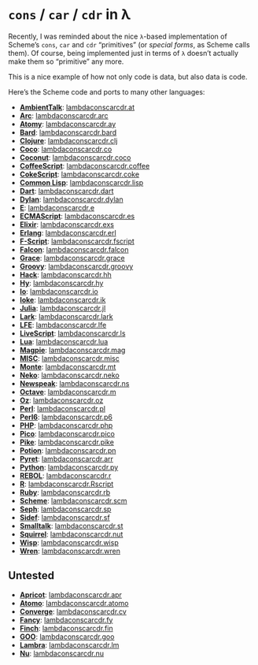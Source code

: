 `cons` / `car` / `cdr` in λ
===========================

Recently, I was reminded about the nice `λ`-based implementation of Scheme’s `cons`, `car` and `cdr` “primitives” (or *special forms*, as Scheme calls them). Of course, being implemented just in terms of `λ` doesn’t actually make them so “primitive” any more.

This is a nice example of how not only code is data, but also data is code.

Here’s the Scheme code and ports to many other languages:

* [**AmbientTalk**](http://soft.vub.ac.be/amop/): [lambdaconscarcdr.at](https://GitHub.Com/JoergWMittag/lambdaconscarcdr/blob/master/lambdaconscarcdr.at)
* [**Arc**](http://ArcLanguage.Org/): [lambdaconscarcdr.arc](https://GitHub.Com/JoergWMittag/lambdaconscarcdr/blob/master/lambdaconscarcdr.arc)
* [**Atomy**](http://Atomy-Lang.Org/): [lambdaconscarcdr.ay](https://GitHub.Com/JoergWMittag/lambdaconscarcdr/blob/master/lambdaconscarcdr.ay)
* [**Bard**](https://BardCode.Net/): [lambdaconscarcdr.bard](https://GitHub.Com/JoergWMittag/lambdaconscarcdr/blob/master/lambdaconscarcdr.bard)
* [**Clojure**](http://Clojure.Org/): [lambdaconscarcdr.clj](https://GitHub.Com/JoergWMittag/lambdaconscarcdr/blob/master/lambdaconscarcdr.clj)
* [**Coco**](http://satyr.github.io/coco/): [lambdaconscarcdr.co](https://GitHub.Com/JoergWMittag/lambdaconscarcdr/blob/master/lambdaconscarcdr.co)
* [**Coconut**](http://Coconut-Lang.Org/): [lambdaconscarcdr.coco](https://GitHub.Com/JoergWMittag/lambdaconscarcdr/blob/master/lambdaconscarcdr.coco)
* [**CoffeeScript**](http://CoffeeScript.Org/): [lambdaconscarcdr.coffee](https://GitHub.Com/JoergWMittag/lambdaconscarcdr/blob/master/lambdaconscarcdr.coffee)
* [**CokeScript**](https://batiste.info/CokeScript/): [lambdaconscarcdr.coke](https://GitHub.Com/JoergWMittag/lambdaconscarcdr/blob/master/lambdaconscarcdr.coke)
* [**Common Lisp**](http://CLiki.Net/): [lambdaconscarcdr.lisp](https://GitHub.Com/JoergWMittag/lambdaconscarcdr/blob/master/lambdaconscarcdr.lisp)
* [**Dart**](http://DartLang.Org/): [lambdaconscarcdr.dart](https://GitHub.Com/JoergWMittag/lambdaconscarcdr/blob/master/lambdaconscarcdr.dart)
* [**Dylan**](http://OpenDylan.Org/): [lambdaconscarcdr.dylan](https://GitHub.Com/JoergWMittag/lambdaconscarcdr/blob/master/lambdaconscarcdr.dylan)
* [**E**](http://ERights.Org/): [lambdaconscarcdr.e](https://GitHub.Com/JoergWMittag/lambdaconscarcdr/blob/master/lambdaconscarcdr.e)
* [**ECMAScript**](http://ECMAScript.Org/): [lambdaconscarcdr.es](https://GitHub.Com/JoergWMittag/lambdaconscarcdr/blob/master/lambdaconscarcdr.es)
* [**Elixir**](http://Elixir-Lang.Org/): [lambdaconscarcdr.exs](https://GitHub.Com/JoergWMittag/lambdaconscarcdr/blob/master/lambdaconscarcdr.exs)
* [**Erlang**](http://Erlang.Org/): [lambdaconscarcdr.erl](https://GitHub.Com/JoergWMittag/lambdaconscarcdr/blob/master/lambdaconscarcdr.erl)
* [**F-Script**](http://FScript.Org/): [lambdaconscarcdr.fscript](https://GitHub.Com/JoergWMittag/lambdaconscarcdr/blob/master/lambdaconscarcdr.fscript)
* [**Falcon**](http://FalconPL.Org/): [lambdaconscarcdr.falcon](https://GitHub.Com/JoergWMittag/lambdaconscarcdr/blob/master/lambdaconscarcdr.falcon)
* [**Grace**](http://GraceLang.Org/): [lambdaconscarcdr.grace](https://GitHub.Com/JoergWMittag/lambdaconscarcdr/blob/master/lambdaconscarcdr.grace)
* [**Groovy**](http://Groovy-Lang.Org/): [lambdaconscarcdr.groovy](https://GitHub.Com/JoergWMittag/lambdaconscarcdr/blob/master/lambdaconscarcdr.groovy)
* [**Hack**](http://HackLang.Org/): [lambdaconscarcdr.hh](https://GitHub.Com/JoergWMittag/lambdaconscarcdr/blob/master/lambdaconscarcdr.hh)
* [**Hy**](http://HyLang.Org/): [lambdaconscarcdr.hy](https://GitHub.Com/JoergWMittag/lambdaconscarcdr/blob/master/lambdaconscarcdr.hy)
* [**Io**](http://IoLanguage.Com/): [lambdaconscarcdr.io](https://GitHub.Com/JoergWMittag/lambdaconscarcdr/blob/master/lambdaconscarcdr.io)
* [**Ioke**](http://Ioke.Org/): [lambdaconscarcdr.ik](https://GitHub.Com/JoergWMittag/lambdaconscarcdr/blob/master/lambdaconscarcdr.ik)
* [**Julia**](http://JuliaLang.Org/): [lambdaconscarcdr.jl](https://GitHub.Com/JoergWMittag/lambdaconscarcdr/blob/master/lambdaconscarcdr.jl)
* [**Lark**](https://GitHub.Com/munificent/lark): [lambdaconscarcdr.lark](https://GitHub.Com/JoergWMittag/lambdaconscarcdr/blob/master/lambdaconscarcdr.lark)
* [**LFE**](http://LFE.Io/): [lambdaconscarcdr.lfe](https://GitHub.Com/JoergWMittag/lambdaconscarcdr/blob/master/lambdaconscarcdr.lfe)
* [**LiveScript**](https://LiveScript.Net/): [lambdaconscarcdr.ls](https://GitHub.Com/JoergWMittag/lambdaconscarcdr/blob/master/lambdaconscarcdr.ls)
* [**Lua**](http://Lua.Org/): [lambdaconscarcdr.lua](https://GitHub.Com/JoergWMittag/lambdaconscarcdr/blob/master/lambdaconscarcdr.lua)
* [**Magpie**](http://Magpie-Lang.Org/): [lambdaconscarcdr.mag](https://GitHub.Com/JoergWMittag/lambdaconscarcdr/blob/master/lambdaconscarcdr.mag)
* [**MISC**](http://Will.Thimbleby.Net/misc/): [lambdaconscarcdr.misc](https://GitHub.Com/JoergWMittag/lambdaconscarcdr/blob/master/lambdaconscarcdr.misc)
* [**Monte**](http://Monte-Language.Org/): [lambdaconscarcdr.mt](https://GitHub.Com/JoergWMittag/lambdaconscarcdr/blob/master/lambdaconscarcdr.mt)
* [**Neko**](http://NekoVM.Org/#the_neko_programming_language): [lambdaconscarcdr.neko](https://GitHub.Com/JoergWMittag/lambdaconscarcdr/blob/master/lambdaconscarcdr.neko)
* [**Newspeak**](http://NewspeakLanguage.Org/): [lambdaconscarcdr.ns](https://GitHub.Com/JoergWMittag/lambdaconscarcdr/blob/master/lambdaconscarcdr.ns)
* [**Octave**](https://GNU.Org/software/octave/): [lambdaconscarcdr.m](https://GitHub.Com/JoergWMittag/lambdaconscarcdr/blob/master/lambdaconscarcdr.m)
* [**Oz**](http://WWW.Mozart-Oz.Org/): [lambdaconscarcdr.oz](https://GitHub.Com/JoergWMittag/lambdaconscarcdr/blob/master/lambdaconscarcdr.oz)
* [**Perl**](http://Perl.Org/): [lambdaconscarcdr.pl](https://GitHub.Com/JoergWMittag/lambdaconscarcdr/blob/master/lambdaconscarcdr.pl)
* [**Perl6**](http://Perl6.Org/): [lambdaconscarcdr.p6](https://GitHub.Com/JoergWMittag/lambdaconscarcdr/blob/master/lambdaconscarcdr.p6)
* [**PHP**](http://PHP.Net/): [lambdaconscarcdr.php](https://GitHub.Com/JoergWMittag/lambdaconscarcdr/blob/master/lambdaconscarcdr.php)
* [**Pico**](http://Pico.VUB.Ac.Be): [lambdaconscarcdr.pico](https://GitHub.Com/JoergWMittag/lambdaconscarcdr/blob/master/lambdaconscarcdr.pico)
* [**Pike**](http://Pike.Lysator.LIU.Se): [lambdaconscarcdr.pike](https://GitHub.Com/JoergWMittag/lambdaconscarcdr/blob/master/lambdaconscarcdr.pike)
* [**Potion**](http://Perl11.Org/potion/): [lambdaconscarcdr.pn](https://GitHub.Com/JoergWMittag/lambdaconscarcdr/blob/master/lambdaconscarcdr.pn)
* [**Pyret**](https://WWW.Pyret.Org/): [lambdaconscarcdr.arr](https://GitHub.Com/JoergWMittag/lambdaconscarcdr/blob/master/lambdaconscarcdr.arr)
* [**Python**](http://Python.Org/): [lambdaconscarcdr.py](https://GitHub.Com/JoergWMittag/lambdaconscarcdr/blob/master/lambdaconscarcdr.py)
* [**REBOL**](http://REBOL.Com/): [lambdaconscarcdr.r](https://GitHub.Com/JoergWMittag/lambdaconscarcdr/blob/master/lambdaconscarcdr.r)
* [**R**](http://R-Project.Org/): [lambdaconscarcdr.Rscript](https://GitHub.Com/JoergWMittag/lambdaconscarcdr/blob/master/lambdaconscarcdr.Rscript)
* [**Ruby**](http://Ruby-Lang.Org/): [lambdaconscarcdr.rb](https://GitHub.Com/JoergWMittag/lambdaconscarcdr/blob/master/lambdaconscarcdr.rb)
* [**Scheme**](http://R7RS.Org/): [lambdaconscarcdr.scm](https://GitHub.Com/JoergWMittag/lambdaconscarcdr/blob/master/lambdaconscarcdr.scm)
* [**Seph**](http://Seph-Lang.Org/): [lambdaconscarcdr.sp](https://GitHub.Com/JoergWMittag/lambdaconscarcdr/blob/master/lambdaconscarcdr.sp)
* [**Sidef**](https://GitHub.Com/Trizen/Sidef/): [lambdaconscarcdr.sf](https://GitHub.Com/JoergWMittag/lambdaconscarcdr/blob/master/lambdaconscarcdr.sf)
* [**Smalltalk**](http://Smalltalk.Org/): [lambdaconscarcdr.st](https://GitHub.Com/JoergWMittag/lambdaconscarcdr/blob/master/lambdaconscarcdr.st)
* [**Squirrel**](http://Squirrel-Lang.Org/): [lambdaconscarcdr.nut](https://GitHub.Com/JoergWMittag/lambdaconscarcdr/blob/master/lambdaconscarcdr.nut)
* [**Wisp**](https://GitHub.Com/Gozala/Wisp/): [lambdaconscarcdr.wisp](https://GitHub.Com/JoergWMittag/lambdaconscarcdr/blob/master/lambdaconscarcdr.wisp)
* [**Wren**](https://Wren.IO/): [lambdaconscarcdr.wren](https://GitHub.Com/JoergWMittag/lambdaconscarcdr/blob/master/lambdaconscarcdr.wren)

Untested
--------

* [**Apricot**](https://GitHub.Com/Apricot-Lang/Apricot/): [lambdaconscarcdr.apr](https://GitHub.Com/JoergWMittag/lambdaconscarcdr/blob/master/lambdaconscarcdr.apr)
* [**Atomo**](http://Atomo-Lang.Org/): [lambdaconscarcdr.atomo](https://GitHub.Com/JoergWMittag/lambdaconscarcdr/blob/master/lambdaconscarcdr.atomo)
* [**Converge**](http://ConvergePL.Org/): [lambdaconscarcdr.cv](https://GitHub.Com/JoergWMittag/lambdaconscarcdr/blob/master/lambdaconscarcdr.cv)
* [**Fancy**](http://Fancy-Lang.Org/): [lambdaconscarcdr.fy](https://GitHub.Com/JoergWMittag/lambdaconscarcdr/blob/master/lambdaconscarcdr.fy)
* [**Finch**](http://Finch.StuffWithStuff.Com/): [lambdaconscarcdr.fin](https://GitHub.Com/JoergWMittag/lambdaconscarcdr/blob/master/lambdaconscarcdr.fin)
* [**GOO**](http://people.csail.mit.edu/jrb/goo/): [lambdaconscarcdr.goo](https://GitHub.Com/JoergWMittag/lambdaconscarcdr/blob/master/lambdaconscarcdr.goo)
* [**Lambra**](https://GitHub.Com/txus/Lambra/): [lambdaconscarcdr.lm](https://GitHub.Com/JoergWMittag/lambdaconscarcdr/blob/master/lambdaconscarcdr.lm)
* [**Nu**](http://Programming.Nu/): [lambdaconscarcdr.nu](https://GitHub.Com/JoergWMittag/lambdaconscarcdr/blob/master/lambdaconscarcdr.nu)
